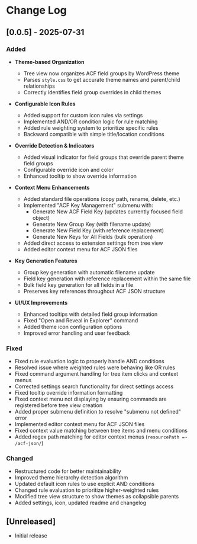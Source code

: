 # Change Log

## [0.0.5] - 2025-07-31

### Added
- **Theme-based Organization**
  - Tree view now organizes ACF field groups by WordPress theme
  - Parses `style.css` to get accurate theme names and parent/child relationships
  - Correctly identifies field group overrides in child themes

- **Configurable Icon Rules**
  - Added support for custom icon rules via settings
  - Implemented AND/OR condition logic for rule matching
  - Added rule weighting system to prioritize specific rules
  - Backward compatible with simple title/location conditions

- **Override Detection & Indicators**
  - Added visual indicator for field groups that override parent theme field groups
  - Configurable override icon and color
  - Enhanced tooltip to show override information

- **Context Menu Enhancements**
  - Added standard file operations (copy path, rename, delete, etc.)
  - Implemented "ACF Key Management" submenu with:
    - Generate New ACF Field Key (updates currently focused field object)
    - Generate New Group Key (with filename update)
    - Generate New Field Key (with reference replacement)
    - Generate New Keys for All Fields (bulk operation)
  - Added direct access to extension settings from tree view
  - Added editor context menu for ACF JSON files

- **Key Generation Features**
  - Group key generation with automatic filename update
  - Field key generation with reference replacement within the same file
  - Bulk field key generation for all fields in a file
  - Preserves key references throughout ACF JSON structure

- **UI/UX Improvements**
  - Enhanced tooltips with detailed field group information
  - Fixed "Open and Reveal in Explorer" command
  - Added theme icon configuration options
  - Improved error handling and user feedback

### Fixed
- Fixed rule evaluation logic to properly handle AND conditions
- Resolved issue where weighted rules were behaving like OR rules
- Fixed command argument handling for tree item clicks and context menus
- Corrected settings search functionality for direct settings access
- Fixed tooltip override information formatting
- Fixed context menu not displaying by ensuring commands are registered before tree view creation
- Added proper submenu definition to resolve "submenu not defined" error
- Implemented editor context menu for ACF JSON files
- Fixed context value matching between tree items and menu conditions
- Added regex path matching for editor context menus (`resourcePath =~ /acf-json/`)

### Changed
- Restructured code for better maintainability
- Improved theme hierarchy detection algorithm
- Updated default icon rules to use explicit AND conditions
- Changed rule evaluation to prioritize higher-weighted rules
- Modified tree view structure to show themes as collapsible parents
- Added settings, icon, updated readme and changelog

## [Unreleased]

- Initial release